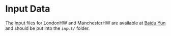 # Input Data
The input files for LondonHW and ManchesterHW are available at [Baidu Yun](https://pan.baidu.com/s/1JSiQdyrYPkOK5s9cd5fY7g?pwd=a4qu) and should be put into the `input/` folder.
